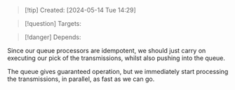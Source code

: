 
>[!tip] Created: [2024-05-14 Tue 14:29]

>[!question] Targets: 

>[!danger] Depends: 

Since our queue processors are idempotent, we should just carry on executing our pick of the transmissions, whilst also pushing into the queue.

The queue gives guaranteed operation, but we immediately start processing the transmissions, in parallel, as fast as we can go.